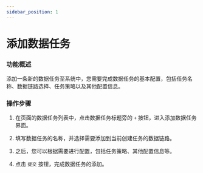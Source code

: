 ```yaml
---
sidebar_position: 1
---
```


# 添加数据任务

### 功能概述

添加一条新的数据任务至系统中，您需要完成数据任务的基本配置，包括任务名称、数据链路选择、任务策略以及其他配置信息。

### 操作步骤

1. 在页面的数据任务列表中，点击数据任务标题旁的 `+` 按钮，进入添加数据任务界面。

2. 填写数据任务的名称，并选择需要添加到当前创建任务的数据链路。

3. 之后，您可以根据需要进行配置，包括任务策略、其他配置信息等。

4. 点击 `提交` 按钮，完成数据任务的添加。